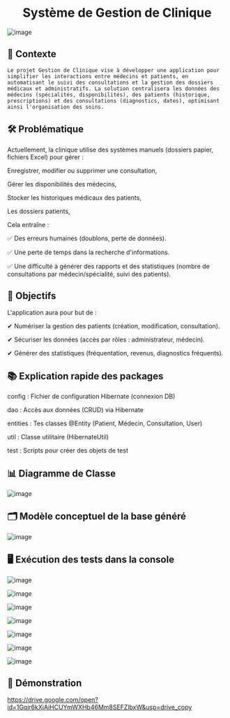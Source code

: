 
<h1 align="center"> Système de Gestion de Clinique </h1>

![image](https://github.com/user-attachments/assets/e5e93118-bee7-481d-9dab-b8ae51371473)


## 📌 Contexte

    Le projet Gestion de Clinique vise à développer une application pour simplifier les interactions entre médecins et patients, en automatisant le suivi des consultations et la gestion des dossiers médicaux et administratifs. La solution centralisera les données des médecins (spécialités, disponibilités), des patients (historique, prescriptions) et des consultations (diagnostics, dates), optimisant ainsi l'organisation des soins.

## 🛠️ Problématique
   Actuellement, la clinique utilise des systèmes manuels (dossiers papier, fichiers Excel) pour gérer :

Enregistrer, modifier ou supprimer une consultation,

Gérer les disponibilités des médecins, 

Stocker les historiques médicaux des patients, 

Les dossiers patients,

  Cela entraîne :

✅ Des erreurs humaines (doublons, perte de données).

✅ Une perte de temps dans la recherche d'informations.

✅ Une difficulté à générer des rapports et des statistiques (nombre de consultations par médecin/spécialité, suivi des patients).


## 🎯 Objectifs

  L'application aura pour but de :

✔ Numériser la gestion des patients (création, modification, consultation).

✔ Sécuriser les données (accès par rôles : administrateur, médecin).

✔ Générer des statistiques (fréquentation, revenus, diagnostics fréquents).

## 📚 Explication rapide des packages

config : Fichier de configuration Hibernate (connexion DB)

dao : Accès aux données (CRUD) via Hibernate

entities : Tes classes @Entity (Patient, Médecin, Consultation, User)

util : Classe utilitaire (HibernateUtil)

test : Scripts pour créer des objets de test


## 📊 Diagramme de Classe

![image](https://github.com/user-attachments/assets/0883da4c-258b-44cf-be2b-130fea7eff8c)


## 🗂️ Modèle conceptuel de la base généré

![image](https://github.com/user-attachments/assets/126d87f9-2869-457e-9e4d-27c0f7718aa3)


## 🖥️ Exécution des tests dans la console

![image](https://github.com/user-attachments/assets/25a0a4c0-08bb-4c9d-9aac-7acfd72ac7a1)


![image](https://github.com/user-attachments/assets/14abad52-8859-42ca-b6b1-3440458f53de)


![image](https://github.com/user-attachments/assets/62a105cd-cfa0-4254-867f-bc822f52d9f7)


![image](https://github.com/user-attachments/assets/84f5dbb6-19f8-4847-af30-f27a959eea63)


![image](https://github.com/user-attachments/assets/026323ca-6dcd-4d44-91c4-4d4430f11a57)


![image](https://github.com/user-attachments/assets/3c6fc168-5306-481c-9268-7d9dda7deff5)


![image](https://github.com/user-attachments/assets/67a1eade-8607-4034-b641-f2eb1d88e0fd)


## 🎥 Démonstration

https://drive.google.com/open?id=1Gqjr6kXjAiHCUYmWXHb46Mm8SEFZlbxW&usp=drive_copy


